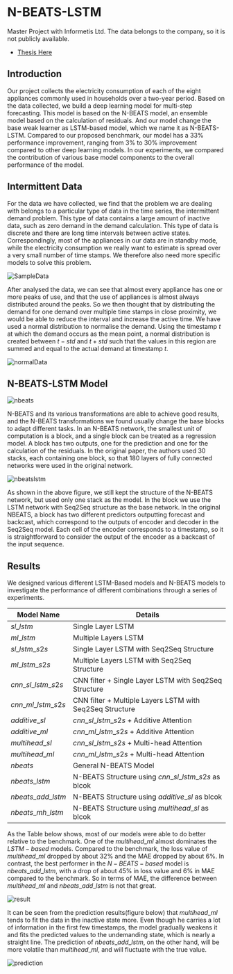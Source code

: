# N-BEATS-LSTM

Master Project with Informetis Ltd. The data belongs to the company, so it is not publicly available. 

* [Thesis Here](paper/Appliance%20Usage%20forecast%20using%20Electricity%20data.pdf)

## Introduction

Our project collects the electricity consumption of each of the eight appliances commonly used in households over a two-year period. Based on the data collected, we build a deep learning model for multi-step forecasting. This model is based on the N-BEATS model, an ensemble model based on the calculation of residuals. And our model change the base weak learner as LSTM-based model, which we name it as N-BEATS-LSTM. Compared to our proposed benchmark, our model has a 33\% performance improvement, ranging from 3\% to 30\% improvement compared to other deep learning models. In our experiments, we compared the contribution of various base model components to the overall performance of the model.

## Intermittent Data

For the data we have collected, we find that the problem we are dealing with belongs to a particular type of data in the time series, the intermittent demand problem. This type of data contains a large amount of inactive data, such as zero demand in the demand calculation. This type of data is discrete and there are long time intervals between active states. Correspondingly, most of the appliances in our data are in standby mode, while the electricity consumption we really want to estimate is spread over a very small number of time stamps. We therefore also need more specific models to solve this problem.

![SampleData](pic/datasample.png)

After analysed the data, we can see that almost every appliance has one or more peaks of use, and that the use of appliances is almost always distributed around the peaks. So we then thought that by distributing the demand for one demand over multiple time stamps in close proximity, we would be able to reduce the interval and increase the active time. We have used a normal distribution to normalise the demand. Using the timestamp $t$ at which the demand occurs as the mean point, a normal distribution is created between $t-std$ and $t+std$ such that the values in this region are summed and equal to the actual demand at timestamp $t$.

![normalData](pic/normaldata.png)

## N-BEATS-LSTM Model

![nbeats](pic/nbeats.png)

N-BEATS and its various transformations are able to achieve good results, and the N-BEATS transformations we found usually change the base blocks to adapt different tasks. In an N-BEATS network, the smallest unit of computation is a block, and a single block can be treated as a regression model. A block has two outputs, one for the prediction and one for the calculation of the residuals. In the original paper, the authors used 30 stacks, each containing one block, so that 180 layers of fully connected networks were used in the original network.

![nbeatslstm](pic/nbeatslstm.png)

As shown in the above figure, we still kept the structure of the N-BEATS network, but used only one stack as the model. In the block we use the LSTM network with Seq2Seq structure as the base network. In the original NBEATS, a block has two different predictors outputting forecast and backcast, which correspond to the outputs of encoder and decoder in the Seq2Seq model. Each cell of the encoder corresponds to a timestamp, so it is straightforward to consider the output of the encoder as a backcast of the input sequence.

## Results

We designed various different LSTM-Based models and N-BEATS models to investigate the performance of different combinations through a series of experiments.


| Model Name | Details |
| --- | --- |
| $sl\_lstm$ | Single Layer LSTM |
| $ml\_lstm$ | Multiple Layers LSTM |
| $sl\_lstm\_s2s$ | Single Layer LSTM with Seq2Seq Structure |
| $ml\_lstm\_s2s$ | Multiple Layers LSTM with Seq2Seq Structure |
| $cnn\_sl\_lstm\_s2s$ | CNN filter + Single Layer LSTM with Seq2Seq Structure |
| $cnn\_ml\_lstm\_s2s$ | CNN filter + Multiple Layers LSTM with Seq2Seq Structure |
| $additive\_sl$ | $cnn\_sl\_lstm\_s2s$ + Additive Attention |
| $additive\_ml$ | $cnn\_ml\_lstm\_s2s$ + Additive Attention|
| $multihead\_sl$ | $cnn\_sl\_lstm\_s2s$ + Multi-head Attention|
| $multihead\_ml$ | $cnn\_ml\_lstm\_s2s$ + Multi-head Attention|
| $nbeats$ |  General N-BEATS Model |
| $nbeats\_lstm$ | N-BEATS Structure using $cnn\_sl\_lstm\_s2s$ as blcok |
| $nbeats\_add\_lstm$ | N-BEATS Structure using $additive\_sl$ as blcok|
| $nbeats\_mh\_lstm$ | N-BEATS Structure using $multihead\_sl$ as blcok |

As the Table below shows, most of our models were able to do better relative to the benchmark. One of the $multihead\_ml$ almost dominates the $LSTM-based$ models. Compared to the benchmark, the loss value of $multihead\_ml$ dropped by about 32\% and the MAE dropped by about 6\%. In contrast, the best performer in the $N-BEATS-based$ model is $nbeats\_add\_lstm$, with a drop of about 45\% in loss value and 6\% in MAE compared to the benchmark. So in terms of MAE, the difference between $multihead\_ml$ and $nbeats\_add\_lstm$ is not that great.

![result](pic/result.png)

It can be seen from the prediction results(figure below) that $multihead\_ml$ tends to fit the data in the inactive state more. Even though he carries a lot of information in the first few timestamps, the model gradually weakens it and fits the predicted values to the undemanding state, which is nearly a straight line. The prediction of $nbeats\_add\_lstm$, on the other hand, will be more volatile than $multihead\_ml$, and will fluctuate with the true value.

![prediction](pic/prediction.png)




